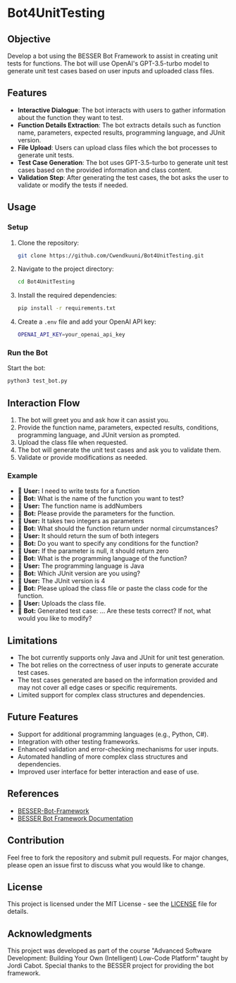 # Bot4UnitTesting

## Objective
Develop a bot using the BESSER Bot Framework to assist in creating unit tests for functions. The bot will use OpenAI's GPT-3.5-turbo model to generate unit test cases based on user inputs and uploaded class files.

## Features
- **Interactive Dialogue**: The bot interacts with users to gather information about the function they want to test.
- **Function Details Extraction**: The bot extracts details such as function name, parameters, expected results, programming language, and JUnit version.
- **File Upload**: Users can upload class files which the bot processes to generate unit tests.
- **Test Case Generation**: The bot uses GPT-3.5-turbo to generate unit test cases based on the provided information and class content.
- **Validation Step**: After generating the test cases, the bot asks the user to validate or modify the tests if needed.

## Usage

### Setup

1. Clone the repository:
    ```sh
    git clone https://github.com/Cwendkuuni/Bot4UnitTesting.git
    ```
2. Navigate to the project directory:
    ```sh
    cd Bot4UnitTesting
    ```
3. Install the required dependencies:
    ```sh
    pip install -r requirements.txt
    ```
4. Create a `.env` file and add your OpenAI API key:
    ```sh
    OPENAI_API_KEY=your_openai_api_key
    ```

### Run the Bot

Start the bot:
```sh
python3 test_bot.py
```

## Interaction Flow

1. The bot will greet you and ask how it can assist you.
2. Provide the function name, parameters, expected results, conditions, programming language, and JUnit version as prompted.
3. Upload the class file when requested.
4. The bot will generate the unit test cases and ask you to validate them.
5. Validate or provide modifications as needed.

### Example

- :bust_in_silhouette: **User:** I need to write tests for a function
- :robot: **Bot:** What is the name of the function you want to test?
- :bust_in_silhouette: **User:** The function name is addNumbers
- :robot: **Bot:** Please provide the parameters for the function.
- :bust_in_silhouette: **User:** It takes two integers as parameters
- :robot: **Bot:** What should the function return under normal circumstances?
- :bust_in_silhouette: **User:** It should return the sum of both integers
- :robot: **Bot:** Do you want to specify any conditions for the function?
- :bust_in_silhouette: **User:** If the parameter is null, it should return zero
- :robot: **Bot:** What is the programming language of the function?
- :bust_in_silhouette: **User:** The programming language is Java
- :robot: **Bot:** Which JUnit version are you using?
- :bust_in_silhouette: **User:** The JUnit version is 4
- :robot: **Bot:** Please upload the class file or paste the class code for the function.
- :bust_in_silhouette: **User:** Uploads the class file.
- :robot: **Bot:** Generated test case: ... Are these tests correct? If not, what would you like to modify?

## Limitations

- The bot currently supports only Java and JUnit for unit test generation.
- The bot relies on the correctness of user inputs to generate accurate test cases.
- The test cases generated are based on the information provided and may not cover all edge cases or specific requirements.
- Limited support for complex class structures and dependencies.

## Future Features

- Support for additional programming languages (e.g., Python, C#).
- Integration with other testing frameworks.
- Enhanced validation and error-checking mechanisms for user inputs.
- Automated handling of more complex class structures and dependencies.
- Improved user interface for better interaction and ease of use.

## References
- [BESSER-Bot-Framework](https://github.com/BESSER-PEARL/BESSER-Bot-Framework)
- [BESSER Bot Framework Documentation](https://besserbot-framework.readthedocs.io/en/latest/)

## Contribution

Feel free to fork the repository and submit pull requests. For major changes, please open an issue first to discuss what you would like to change.

## License

This project is licensed under the MIT License - see the [LICENSE](LICENSE) file for details.

## Acknowledgments

This project was developed as part of the course "Advanced Software Development: Building Your Own (Intelligent) Low-Code Platform" taught by Jordi Cabot. Special thanks to the BESSER project for providing the bot framework.

